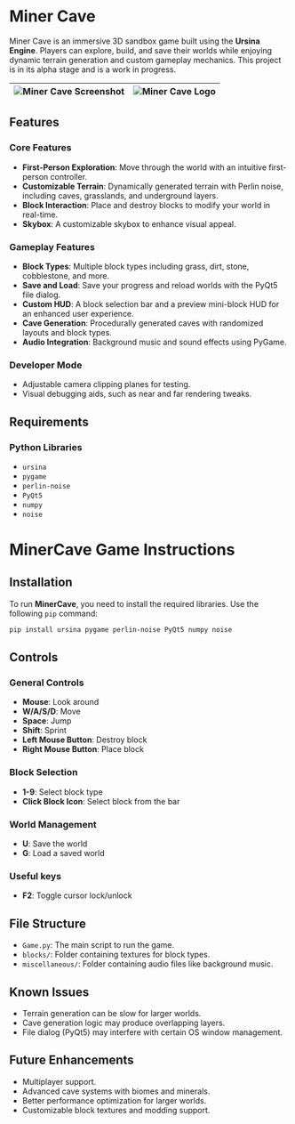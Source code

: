# Miner Cave

Miner Cave is an immersive 3D sandbox game built using the **Ursina Engine**. Players can explore, build, and save their worlds while enjoying dynamic terrain generation and custom gameplay mechanics. This project is in its alpha stage and is a work in progress.

| ![Miner Cave Screenshot](https://github.com/user-attachments/assets/1127ee88-1e82-4b69-a0e5-5900d3e9fa88) | ![Miner Cave Logo](https://github.com/user-attachments/assets/2c813844-00ef-425d-a2dd-81f5801fb44c) |
|:--:|:--:|


## Features

### Core Features
- **First-Person Exploration**: Move through the world with an intuitive first-person controller.
- **Customizable Terrain**: Dynamically generated terrain with Perlin noise, including caves, grasslands, and underground layers.
- **Block Interaction**: Place and destroy blocks to modify your world in real-time.
- **Skybox**: A customizable skybox to enhance visual appeal.

### Gameplay Features
- **Block Types**: Multiple block types including grass, dirt, stone, cobblestone, and more.
- **Save and Load**: Save your progress and reload worlds with the PyQt5 file dialog.
- **Custom HUD**: A block selection bar and a preview mini-block HUD for an enhanced user experience.
- **Cave Generation**: Procedurally generated caves with randomized layouts and block types.
- **Audio Integration**: Background music and sound effects using PyGame.

### Developer Mode
- Adjustable camera clipping planes for testing.
- Visual debugging aids, such as near and far rendering tweaks.

## Requirements

### Python Libraries
- `ursina`
- `pygame`
- `perlin-noise`
- `PyQt5`
- `numpy`
- `noise`

# MinerCave Game Instructions

## Installation

To run **MinerCave**, you need to install the required libraries. Use the following `pip` command:

```bash
pip install ursina pygame perlin-noise PyQt5 numpy noise
```

## Controls

### General Controls
- **Mouse**: Look around
- **W/A/S/D**: Move
- **Space**: Jump
- **Shift**: Sprint
- **Left Mouse Button**: Destroy block
- **Right Mouse Button**: Place block

### Block Selection
- **1-9**: Select block type
- **Click Block Icon**: Select block from the bar

### World Management
- **U**: Save the world
- **G**: Load a saved world

### Useful keys
- **F2**: Toggle cursor lock/unlock

## File Structure
- `Game.py`: The main script to run the game.
- `blocks/`: Folder containing textures for block types.
- `miscellaneous/`: Folder containing audio files like background music.

## Known Issues
- Terrain generation can be slow for larger worlds.
- Cave generation logic may produce overlapping layers.
- File dialog (PyQt5) may interfere with certain OS window management.

## Future Enhancements
- Multiplayer support.
- Advanced cave systems with biomes and minerals.
- Better performance optimization for larger worlds.
- Customizable block textures and modding support.

